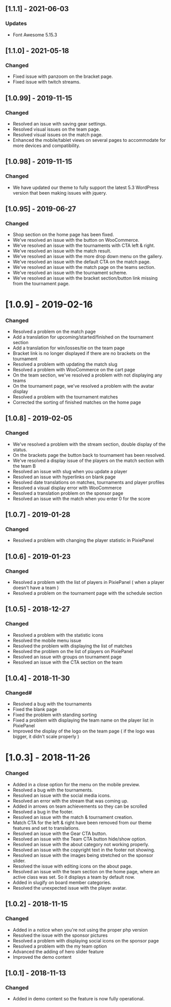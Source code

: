 ## [1.1.1] - 2021-06-03

### Updates
- Font Awesome 5.15.3

## [1.1.0] - 2021-05-18

### Changed
- Fixed issue with panzoom on the bracket page.
- Fixed issue with twitch streams.

## [1.0.99] - 2019-11-15

### Changed
- Resolved an issue with saving gear settings.
- Resolved visual issues on the team page.
- Resolved visual issues on the match page.
- Enhanced the mobile/tablet views on several pages to accommodate for more devices and compatibility.

## [1.0.98] - 2019-11-15

### Changed
- We have updated our theme to fully support the latest 5.3 WordPress version that been making issues with jquery.

## [1.0.95] - 2019-06-27

### Changed
- Shop section on the home page has been fixed.
- We've resolved an issue with the button on WooCommerce.
- We've resolved an issue with the tournaments with CTA left & right.
- We've resolved an issue with the match result.
- We've resolved an issue with the more drop down menu on the gallery.
- We've resolved an issue with the default CTA on the match page.
- We've resolved an issue with the match page on the teams section.
- We've resolved an issue with the tournament scheme.
- We've resolved an issue with the bracket section/button link missing from the tournament page.

# [1.0.9] - 2019-02-16

### Changed
- Resolved a problem on the match page
- Add a translation for upcoming/started/finished on the tournament section
- Add a translation for win/losses/tie on the team page
- Bracket link is no longer displayed if there are no brackets on the tournament
- Resolved a problem with updating the match slug
- Resolved a problem with WooCommerce on the cart page
- On the team section, we've resolved a problem with not displaying any teams
- On the tournament page, we've resolved a problem with the avatar display
- Resolved a problem with the tournament matches
- Corrected the sorting of finished matches on the home page

## [1.0.8] - 2019-02-05

### Changed
- We've resolved a problem with the stream section, double display of the status.
- On the brackets page the button back to tournament has been resolved.
- We've resolved a display issue of the players on the match section with the team B
- Resolved an issue with slug when you update a player
- Resolved an issue with hyperlinks on blank page
- Resolved date translations on matches, tournaments and player profiles
- Resolved a visual display error with WooCommerce
- Resolved a translation problem on the sponsor page
- Resolved an issue with the match when you enter 0 for the score

## [1.0.7] - 2019-01-28

### Changed
- Resolved a problem with changing the player statistic in PixiePanel

## [1.0.6] - 2019-01-23

### Changed
- Resolved a problem with the list of players in PixiePanel ( when a player doesn't have a team )
- Resolved a problem on the tournament page with the schedule section

## [1.0.5] - 2018-12-27

### Changed
- Resolved a problem with the statistic icons
- Resolved the mobile menu issue
- Resolved the problem with displaying the list of matches
- Resolved the problem on the list of players on PixiePanel
- Resolved an issue with groups on tournament page
- Resolved an issue with the CTA section on the team

## [1.0.4] - 2018-11-30

### Changed#
- Resolved a bug with the tournaments
- Fixed the blank page
- Fixed the problem with standing sorting
- Fixed a problem with displaying the team name on the player list in PixiePanel
- Improved the display of the logo on the team page ( if the logo was bigger, it didn't scale properly )

# [1.0.3] - 2018-11-26

### Changed
- Added in a close option for the menu on the mobile preview.
- Resolved a bug with the tournaments.
- Resolved an issue with the social media icons.
- Resolved an error with the stream that was coming up.
- Added in arrows on team achievements so they can be scrolled
- Resolved a bug in the footer.
- Resolved an issue with the match & tournament creation.
- Match CTA for the left & right have been removed from our theme features and set to translations.
- Resolved an issue with the Gear CTA button.
- Resolved an issue with the Team CTA button hide/show option.
- Resolved an issue with the about category not working properly.
- Resolved an issue with the copyright text in the footer not showing.
- Resolved an issue with the images being stretched on the sponsor slider.
- Resolved the issue with editing icons on the about page.
- Resolved an issue with the team section on the home page, where an active class was set. So it displays a team by default now.
- Added in slugify on board member categories.
- Resolved the unexpected issue with the player avatar.

## [1.0.2] - 2018-11-15

### Changed
- Added in a notice when you're not using the proper php version
- Resolved the issue with the sponsor pictures
- Resolved a problem with displaying social icons on the sponsor page
- Resolved a problem with the my team option
- Advanced the adding of hero slider feature
- Improved the demo content

## [1.0.1] - 2018-11-13

### Changed
- Added in demo content so the feature is now fully operational.
